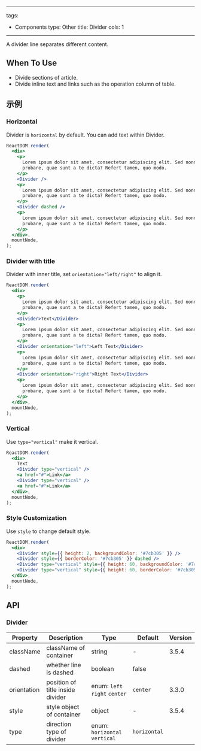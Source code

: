 ---
tags:
  - Components
type: Other
title: Divider
cols: 1
------

A divider line separates different content.

## When To Use

*   Divide sections of article.
*   Divide inline text and links such as the operation column of table.

## 示例

### Horizontal

Divider is `horizontal` by default. You can add text within Divider.

```jsx live
ReactDOM.render(
  <div>
    <p>
      Lorem ipsum dolor sit amet, consectetur adipiscing elit. Sed nonne merninisti licere mihi ista
      probare, quae sunt a te dicta? Refert tamen, quo modo.
    </p>
    <Divider />
    <p>
      Lorem ipsum dolor sit amet, consectetur adipiscing elit. Sed nonne merninisti licere mihi ista
      probare, quae sunt a te dicta? Refert tamen, quo modo.
    </p>
    <Divider dashed />
    <p>
      Lorem ipsum dolor sit amet, consectetur adipiscing elit. Sed nonne merninisti licere mihi ista
      probare, quae sunt a te dicta? Refert tamen, quo modo.
    </p>
  </div>,
  mountNode,
);
```

### Divider with title

Divider with inner title, set `orientation="left/right"` to align it.

```jsx live
ReactDOM.render(
  <div>
    <p>
      Lorem ipsum dolor sit amet, consectetur adipiscing elit. Sed nonne merninisti licere mihi ista
      probare, quae sunt a te dicta? Refert tamen, quo modo.
    </p>
    <Divider>Text</Divider>
    <p>
      Lorem ipsum dolor sit amet, consectetur adipiscing elit. Sed nonne merninisti licere mihi ista
      probare, quae sunt a te dicta? Refert tamen, quo modo.
    </p>
    <Divider orientation="left">Left Text</Divider>
    <p>
      Lorem ipsum dolor sit amet, consectetur adipiscing elit. Sed nonne merninisti licere mihi ista
      probare, quae sunt a te dicta? Refert tamen, quo modo.
    </p>
    <Divider orientation="right">Right Text</Divider>
    <p>
      Lorem ipsum dolor sit amet, consectetur adipiscing elit. Sed nonne merninisti licere mihi ista
      probare, quae sunt a te dicta? Refert tamen, quo modo.
    </p>
  </div>,
  mountNode,
);
```

### Vertical

Use `type="vertical"` make it vertical.

```jsx live
ReactDOM.render(
  <div>
    Text
    <Divider type="vertical" />
    <a href="#">Link</a>
    <Divider type="vertical" />
    <a href="#">Link</a>
  </div>,
  mountNode,
);
```

### Style Customization

Use `style` to change default style.

```jsx live
ReactDOM.render(
  <div>
    <Divider style={{ height: 2, backgroundColor: '#7cb305' }} />
    <Divider style={{ borderColor: '#7cb305' }} dashed />
    <Divider type="vertical" style={{ height: 60, backgroundColor: '#7cb305' }} />
    <Divider type="vertical" style={{ height: 60, borderColor: '#7cb305' }} dashed />
  </div>,
  mountNode,
);
```

## API

### Divider

| Property | Description | Type | Default | Version |
| --- | --- | --- | --- | --- |
| className | className of container | string | - | 3.5.4 |
| dashed | whether line is dashed | boolean | false |  |
| orientation | position of title inside divider | enum: `left` `right` `center` | `center` | 3.3.0 |
| style | style object of container | object | - | 3.5.4 |
| type | direction type of divider | enum: `horizontal` `vertical` | `horizontal` |  |
